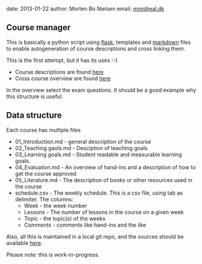 date: 2013-01-22
author: Morten Bo Nielsen
email: mon@eal.dk

Course manager
--------------

This is basically a python script using [flask](http://flask.pocoo.org/), templates and [markdown](http://daringfireball.net/projects/markdown/basics) files to enable autogeneration of course descriptions and cross linking them.

This is the first attempt, but it has its uses :-)

* Course descriptions are found [here](/Plask/fagplan/)
* Cross course overview are found [here](/Plask/overview/index.html)

In the overview select the exam questions. It should be a good example why this structure is useful.


Data structure
--------------

Each course has multiple files

* 01_Introduction.md - general description of the course
* 02_Teaching gaols.md - Desciption of teaching goals
* 03_Learning goals.md - Student readable and measurable learning goals.
* 04_Evaluation.md - An overview of hand-ins and a description of how to get the course approved
* 05_Literature.md - The description of books or other resources used in the course
* schedule.csv - The weekly schedule. This is a csv file, using tab as delimiter. The columns: 
	* Week - the week number
	* Lessons - The number of lessons in the course on a given week
	* Topic	- the topic(s) of the weeks
	* Comments - comments like hand-ins and the like

Also, all this is maintained in a local git repo, and the sources should be available [here](/PlaskSrc/).

Please note: this is work-in-progress.
